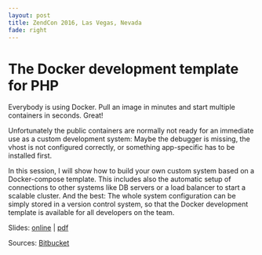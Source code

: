 ```yaml
---
layout: post
title: ZendCon 2016, Las Vegas, Nevada
fade: right
---
```

# The Docker development template for PHP
Everybody is using Docker. Pull an image in minutes and start multiple containers in seconds. Great!

Unfortunately the public containers are normally not ready for an immediate use as a custom development system: Maybe the debugger is missing, the vhost is not configured correctly, or something app-specific has to be installed first.

In this session, I will show how to build your own custom system based on a Docker-compose template. This includes also the automatic setup of connections to other systems like DB servers or a load balancer to start a scalable cluster. And the best: The whole system configuration can be simply stored in a version control system, so that the Docker development template is available for all developers on the team.

Slides: [online](https://5square.github.io/talks/2016/2016-10-20-ZendCon-The-Docker-Development-Template/The_Docker_Development_Template.html) | [pdf](https://5square.github.io/talks/2016/2016-10-20-ZendCon-The-Docker-Development-Template/The_Docker_Development_Template.pdf)

Sources: [Bitbucket](https://bitbucket.org/account/user/janatzendteam/projects/PAR)
